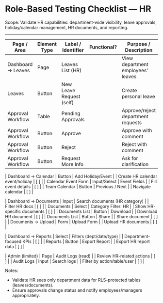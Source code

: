 # Role-Based Testing Checklist — HR

Scope: Validate HR capabilities: department-wide visibility, leave approvals, holiday/calendar management, HR documents, and reporting.

---------------------------------------------------------------------------------------------
| Page / Area              | Element Type | Label / Identifier               | Functional? | Purpose / Description                                 | Tested |
|--------------------------|--------------|----------------------------------|-------------|-------------------------------------------------------|--------|
| Dashboard → Leaves       | Page         | Leaves List (HR)                  |             | View department employees' leaves                     | [ ]    |
| Leaves                   | Button       | New Leave Request (self)          |             | Create personal leave                                 | [ ]    |
| Approval Workflow        | Table        | Pending Approvals                  |             | Approve/reject department requests                     | [ ]    |
| Approval Workflow        | Button       | Approve                            |             | Approve with comment                                  | [ ]    |
| Approval Workflow        | Button       | Reject                             |             | Reject with comment                                   | [ ]    |
| Approval Workflow        | Button       | Request More Info                  |             | Ask for clarification                                 | [ ]    |

| Dashboard → Calendar     | Button       | Add Holiday/Event                  |             | Create HR calendar event/holiday                      | [ ]    |
| Calendar Event Form      | Input/Select | Event Fields                       |             | Fill event details                                    | [ ]    |
| Team Calendar            | Button       | Previous / Next                    |             | Navigate calendar                                     | [ ]    |

| Dashboard → Documents    | Input        | Search documents (HR category)     |             | Filter HR docs                                        | [ ]    |
| Documents                | Select       | Category Filter: HR                |             | Show HR-specific documents                            | [ ]    |
| Documents List           | Button       | Download                           |             | Download HR document                                  | [ ]    |
| Documents List           | Button       | Share                              |             | Share document                                        | [ ]    |
| Documents → Upload       | Form         | Upload Form                        |             | Upload HR documents                                   | [ ]    |

| Dashboard → Reports      | Select       | Filters (dept/date/type)           |             | Department-focused KPIs                               | [ ]    |
| Reports                  | Button       | Export Report                      |             | Export HR report data                                 | [ ]    |

| Admin (limited)          | Page         | Audit Logs (read)                  |             | Review HR-related actions                             | [ ]    |
| Audit Logs               | Input        | Search logs                        |             | Filter by action/table/user                           | [ ]    |

Notes:
- Validate HR sees only department data for RLS-protected tables (leaves/documents).
- Ensure approvals change status and notify employees/managers appropriately.